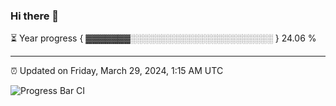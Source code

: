 ### Hi there 👋

⏳ Year progress { ▓▓▓▓▓▓▓░░░░░░░░░░░░░░░░░░░░░░░ } 24.06 %

---

⏰ Updated on Friday, March 29, 2024, 1:15 AM UTC

![Progress Bar CI](https://github.com/arthurbuhl/arthurbuhl/workflows/Progress%20Bar%20CI/badge.svg)

